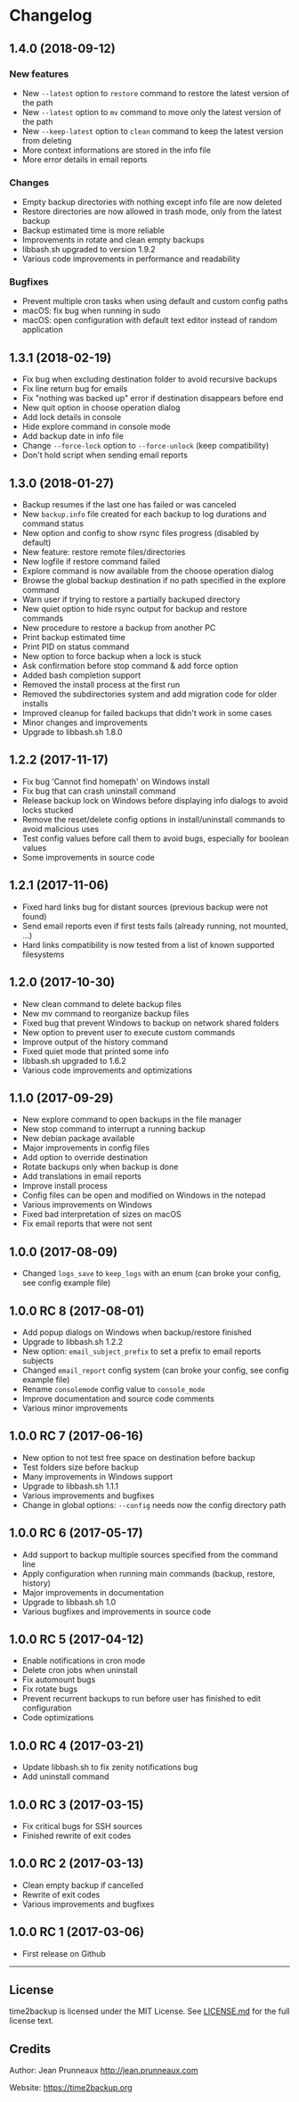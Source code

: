 # Changelog

## 1.4.0 (2018-09-12)
### New features
- New `--latest` option to `restore` command to restore the latest version of the path
- New `--latest` option to `mv` command to move only the latest version of the path
- New `--keep-latest` option to `clean` command to keep the latest version from deleting
- More context informations are stored in the info file
- More error details in email reports

### Changes
- Empty backup directories with nothing except info file are now deleted
- Restore directories are now allowed in trash mode, only from the latest backup
- Backup estimated time is more reliable
- Improvements in rotate and clean empty backups
- libbash.sh upgraded to version 1.9.2
- Various code improvements in performance and readability

### Bugfixes
- Prevent multiple cron tasks when using default and custom config paths
- macOS: fix bug when running in sudo
- macOS: open configuration with default text editor instead of random application

## 1.3.1 (2018-02-19)
- Fix bug when excluding destination folder to avoid recursive backups
- Fix line return bug for emails
- Fix "nothing was backed up" error if destination disappears before end
- New quit option in choose operation dialog
- Add lock details in console
- Hide explore command in console mode
- Add backup date in info file
- Change `--force-lock` option to `--force-unlock` (keep compatibility)
- Don't hold script when sending email reports

## 1.3.0 (2018-01-27)
- Backup resumes if the last one has failed or was canceled
- New `backup.info` file created for each backup to log durations and command status
- New option and config to show rsync files progress (disabled by default)
- New feature: restore remote files/directories
- New logfile if restore command failed
- Explore command is now available from the choose operation dialog
- Browse the global backup destination if no path specified in the explore command
- Warn user if trying to restore a partially backuped directory
- New quiet option to hide rsync output for backup and restore commands
- New procedure to restore a backup from another PC
- Print backup estimated time
- Print PID on status command
- New option to force backup when a lock is stuck
- Ask confirmation before stop command & add force option
- Added bash completion support
- Removed the install process at the first run
- Removed the subdirectories system and add migration code for older installs
- Improved cleanup for failed backups that didn't work in some cases
- Minor changes and improvements
- Upgrade to libbash.sh 1.8.0

## 1.2.2 (2017-11-17)
- Fix bug 'Cannot find homepath' on Windows install
- Fix bug that can crash uninstall command
- Release backup lock on Windows before displaying info dialogs to avoid locks stucked
- Remove the reset/delete config options in install/uninstall commands to avoid malicious uses
- Test config values before call them to avoid bugs, especially for boolean values
- Some improvements in source code

## 1.2.1 (2017-11-06)
- Fixed hard links bug for distant sources (previous backup were not found)
- Send email reports even if first tests fails (already running, not mounted, ...)
- Hard links compatibility is now tested from a list of known supported filesystems

## 1.2.0 (2017-10-30)
- New clean command to delete backup files
- New mv command to reorganize backup files
- Fixed bug that prevent Windows to backup on network shared folders
- New option to prevent user to execute custom commands
- Improve output of the history command
- Fixed quiet mode that printed some info
- libbash.sh upgraded to 1.6.2
- Various code improvements and optimizations

## 1.1.0 (2017-09-29)
- New explore command to open backups in the file manager
- New stop command to interrupt a running backup
- New debian package available
- Major improvements in config files
- Add option to override destination
- Rotate backups only when backup is done
- Add translations in email reports
- Improve install process
- Config files can be open and modified on Windows in the notepad
- Various improvements on Windows
- Fixed bad interpretation of sizes on macOS
- Fix email reports that were not sent

## 1.0.0 (2017-08-09)
- Changed `logs_save` to `keep_logs` with an enum (can broke your config, see config example file)

## 1.0.0 RC 8 (2017-08-01)
- Add popup dialogs on Windows when backup/restore finished
- Upgrade to libbash.sh 1.2.2
- New option: `email_subject_prefix` to set a prefix to email reports subjects
- Changed `email_report` config system (can broke your config, see config example file)
- Rename `consolemode` config value to `console_mode`
- Improve documentation and source code comments
- Various minor improvements

## 1.0.0 RC 7 (2017-06-16)
- New option to not test free space on destination before backup
- Test folders size before backup
- Many improvements in Windows support
- Upgrade to libbash.sh 1.1.1
- Various improvements and bugfixes
- Change in global options: `--config` needs now the config directory path

## 1.0.0 RC 6 (2017-05-17)
- Add support to backup multiple sources specified from the command line
- Apply configuration when running main commands (backup, restore, history)
- Major improvements in documentation
- Upgrade to libbash.sh 1.0
- Various bugfixes and improvements in source code

## 1.0.0 RC 5 (2017-04-12)
- Enable notifications in cron mode
- Delete cron jobs when uninstall
- Fix automount bugs
- Fix rotate bugs
- Prevent recurrent backups to run before user has finished to edit configuration
- Code optimizations

## 1.0.0 RC 4 (2017-03-21)
- Update libbash.sh to fix zenity notifications bug
- Add uninstall command

## 1.0.0 RC 3 (2017-03-15)
- Fix critical bugs for SSH sources
- Finished rewrite of exit codes

## 1.0.0 RC 2 (2017-03-13)
- Clean empty backup if cancelled
- Rewrite of exit codes
- Various improvements and bugfixes

## 1.0.0 RC 1 (2017-03-06)
- First release on Github

---------------------------------------------------------------

## License
time2backup is licensed under the MIT License. See [LICENSE.md](LICENSE.md) for the full license text.

## Credits
Author: Jean Prunneaux  http://jean.prunneaux.com

Website: https://time2backup.org
